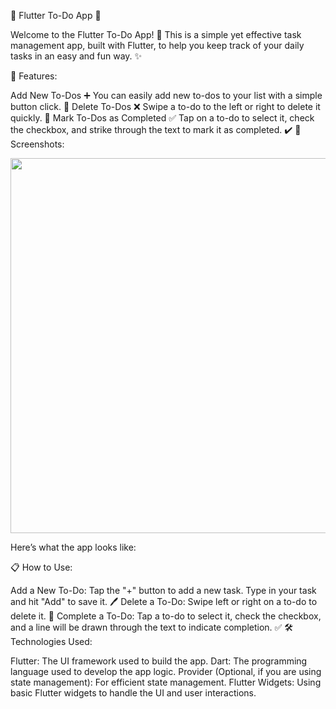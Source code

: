 🎯 Flutter To-Do App 📝

Welcome to the Flutter To-Do App! 🚀 This is a simple yet effective task management app, built with Flutter, to help you keep track of your daily tasks in an easy and fun way. ✨

📱 Features:

Add New To-Dos ➕
You can easily add new to-dos to your list with a simple button click. 🎉
Delete To-Dos ❌
Swipe a to-do to the left or right to delete it quickly. 🧹
Mark To-Dos as Completed ✅
Tap on a to-do to select it, check the checkbox, and strike through the text to mark it as completed. ✔️
🌟 Screenshots:

<img src="https://github.com/user-attachments/assets/f25f0b28-371b-4c81-be6b-7b6da5b75647" width="600" />


Here’s what the app looks like:

📋 How to Use:

Add a New To-Do:
Tap the "+" button to add a new task. Type in your task and hit "Add" to save it. 🖊️
Delete a To-Do:
Swipe left or right on a to-do to delete it. 🚮
Complete a To-Do:
Tap a to-do to select it, check the checkbox, and a line will be drawn through the text to indicate completion. ✅
🛠 Technologies Used:

Flutter: The UI framework used to build the app.
Dart: The programming language used to develop the app logic.
Provider (Optional, if you are using state management): For efficient state management.
Flutter Widgets: Using basic Flutter widgets to handle the UI and user interactions.
